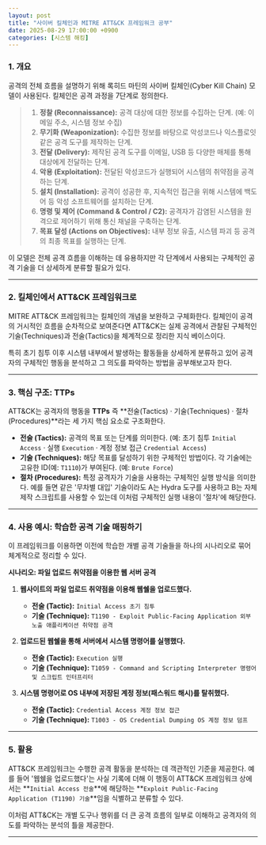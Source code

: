 ```yaml
---
layout: post
title: "사이버 킬체인과 MITRE ATT&CK 프레임워크 공부"
date: 2025-08-29 17:00:00 +0900
categories: [시스템 해킹]
---
```


### 1. 개요

공격의 전체 흐름을 설명하기 위해 록히드 마틴의 사이버 킬체인(Cyber Kill Chain) 모델이 사용된다. 킬체인은 공격 과정을 7단계로 정의한다.

> 1.  **정찰 (Reconnaissance):** 공격 대상에 대한 정보를 수집하는 단계. (예: 이메일 주소, 시스템 정보 수집)
> 2.  **무기화 (Weaponization):** 수집한 정보를 바탕으로 악성코드나 익스플로잇 같은 공격 도구를 제작하는 단계.
> 3.  **전달 (Delivery):** 제작된 공격 도구를 이메일, USB 등 다양한 매체를 통해 대상에게 전달하는 단계.
> 4.  **악용 (Exploitation):** 전달된 악성코드가 실행되어 시스템의 취약점을 공격하는 단계.
> 5.  **설치 (Installation):** 공격이 성공한 후, 지속적인 접근을 위해 시스템에 백도어 등 악성 소프트웨어를 설치하는 단계.
> 6.  **명령 및 제어 (Command & Control / C2):** 공격자가 감염된 시스템을 원격으로 제어하기 위해 통신 채널을 구축하는 단계.
> 7.  **목표 달성 (Actions on Objectives):** 내부 정보 유출, 시스템 파괴 등 공격의 최종 목표를 실행하는 단계.

이 모델은 전체 공격 흐름을 이해하는 데 유용하지만 각 단계에서 사용되는 구체적인 공격 기술을 더 상세하게 분류할 필요가 있다.

---

### 2. 킬체인에서 ATT&CK 프레임워크로

MITRE ATT&CK 프레임워크는 킬체인의 개념을 보완하고 구체화한다. 킬체인이 공격의 거시적인 흐름을 순차적으로 보여준다면 ATT&CK는 실제 공격에서 관찰된 구체적인 기술(Techniques)과 전술(Tactics)을 체계적으로 정리한 지식 베이스이다.

특히 초기 침투 이후 시스템 내부에서 발생하는 활동들을 상세하게 분류하고 있어 공격자의 구체적인 행동을 분석하고 그 의도를 파악하는 방법을 공부해보고자 한다.

---

### 3. 핵심 구조: TTPs

ATT&CK는 공격자의 행동을 **TTPs** 즉 **전술(Tactics) · 기술(Techniques) · 절차(Procedures)**라는 세 가지 핵심 요소로 구조화한다.

*   **전술 (Tactics):** 공격의 목표 또는 단계를 의미한다. (예: 초기 침투 `Initial Access` · 실행 `Execution` · 계정 정보 접근 `Credential Access`)
*   **기술 (Techniques):** 해당 목표를 달성하기 위한 구체적인 방법이다. 각 기술에는 고유한 ID(예: `T1110`)가 부여된다. (예: `Brute Force`)
*   **절차 (Procedures):** 특정 공격자가 기술을 사용하는 구체적인 실행 방식을 의미한다. 예를 들면 같은 '무차별 대입' 기술이라도 A는 Hydra 도구를 사용하고 B는 자체 제작 스크립트를 사용할 수 있는데 이처럼 구체적인 실행 내용이 '절차'에 해당한다.

---

### 4. 사용 예시: 학습한 공격 기술 매핑하기

이 프레임워크를 이용하면 이전에 학습한 개별 공격 기술들을 하나의 시나리오로 묶어 체계적으로 정리할 수 있다.

**시나리오: 파일 업로드 취약점을 이용한 웹 서버 공격**

1.  **웹사이트의 파일 업로드 취약점을 이용해 웹쉘을 업로드했다.**
    *   **전술 (Tactic):** `Initial Access 초기 침투`
    *   **기술 (Technique):** `T1190 - Exploit Public-Facing Application 외부 노출 애플리케이션 취약점 공격`

2.  **업로드된 웹쉘을 통해 서버에서 시스템 명령어를 실행했다.**
    *   **전술 (Tactic):** `Execution 실행`
    *   **기술 (Technique):** `T1059 - Command and Scripting Interpreter 명령어 및 스크립트 인터프리터`

3.  **시스템 명령어로 OS 내부에 저장된 계정 정보(패스워드 해시)를 탈취했다.**
    *   **전술 (Tactic):** `Credential Access 계정 정보 접근`
    *   **기술 (Technique):** `T1003 - OS Credential Dumping OS 계정 정보 덤프`

---

### 5. 활용

ATT&CK 프레임워크는 수행한 공격 활동을 분석하는 데 객관적인 기준을 제공한다. 예를 들어 '웹쉘을 업로드했다'는 사실 기록에 더해 이 행동이 ATT&CK 프레임워크 상에서는 **`Initial Access 전술`**에 해당하는 **`Exploit Public-Facing Application (T1190) 기술`**임을 식별하고 분류할 수 있다.

이처럼 ATT&CK는 개별 도구나 행위를 더 큰 공격 흐름의 일부로 이해하고 공격자의 의도를 파악하는 분석의 틀을 제공한다.

<hr class="short-rule">
